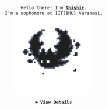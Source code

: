 <p align="center">
  <br>
  <samp>
    Hello there! I'm <b><a rel="nofollow noopener noreferrer" target="_blank" href="https://tanx.dev">Shishir</a></b>.
    <br>I'm a sophomore at IIT(BHU) Varanasi.<br>
    <img src="XOsa.gif" width="250"/>
</samp>
<!-- ![](./XOsa.gif) -->
</p>

<details align="center">

<summary> <b> <samp> View Details </samp></b></summary>

<br/>

<div align="center">
  
[![Shishir's GitHub stats-Dark](https://github-readme-stats.vercel.app/api?username=shishir-11&show_icons=true&bg_color=00000000&theme=algolia#gh-dark-mode-only)](https://github.com/shishir-11/github-readme-stats#gh-dark-mode-only)

[![Shishir's GitHub stats-Light](https://github-readme-stats.vercel.app/api?username=shishir-11&show_icons=true&bg_color=00000000&theme=default#gh-light-mode-only)](https://github.com/shishir-11/github-readme-stats#gh-light-mode-only)

<samp>
  
<p align="center">
  <a rel="nofollow noopener noreferrer" target="_blank" href="https://www.instagram.com/shishir-11">
  <img src="instagram-svgrepo-com(1).png" width="30" alt="Instagram"></a>
  &nbsp;
  &nbsp;
  <a rel="nofollow noopener noreferrer" target="_blank" href="https://www.linkedin.com/in/shishir-kushwaha-450437258/">
  <img src="linkedin-svgrepo-com.png" width="30" alt="LinkedIn"></a>
</p> 

</samp>

</div>


</details>
